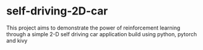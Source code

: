 # self-driving-2D-car
This project aims to demonstrate the power of reinforcement learning through a simple 2-D self driving car application build using python, pytorch and kivy
